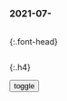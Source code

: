### 2021-07-　

```note
```

{:.font-head}

```tip
```

{:.h4}

<div id="dv1">
</div>
<button onclick="toggleb()">toggle</button>
<pre id="pr2" style="display: none">
<!-- 🍅<br>　<hr>🍑 -->

媒体跟设惠是扫把和房子的关系。

你要是扫把干净，房就脏；

反之扫把脏，房子就干净。

酥莲用自己的扫帚，帮每弟打扫，还以为能恶心着对方。

关起门来拿扫帚拍每弟的照片解恨，还以为能咒死对方。

穷的花钱，帮富人扫房。

结果只能使穷的更穷，富的更富。

自家扫帚举着当荧光棒，然后就让自己屋里就这么脏着，

脏着脏着，眼看就要活活脏死了。

就在关键时刻，先穷死了。

你说你偷我都是为了我好，我有一具马麦皮不知当讲不当讲。

你说你抢他是为了分给我，但凡智力正常的都会有一种不祥的预感。

如果反一个，我说我抢他是为了你，你会不会宽宥我。

我说我抢你为了他…呵呵。

<!-- 🍅<br>　<hr>🍑 -->
</pre>

<script src="https://cdn.jsdelivr.net/npm/jquery@3.5.1/dist/jquery.min.js"></script>

<link rel="stylesheet" href="https://cdn.jsdelivr.net/gh/fancyapps/fancybox@3.5.7/dist/jquery.fancybox.min.css" />
<script src="https://cdn.jsdelivr.net/gh/fancyapps/fancybox@3.5.7/dist/jquery.fancybox.min.js"></script>

<script type="text/javascript">

setTimeout(function(){
  dv1.innerHTML = parseURL(pr2.innerHTML);
},0);

var __urlRegex = /(\b(https?|ftp|file):\/\/[-A-Z0-9+&@#\/%?=~_|!:,.;]*[-A-Z0-9+&@#\/%=~_|])/ig;
var __imgRegex = /\.(?:jpe?g|gif|png)$/i;

function parseURL($string){

    var exp = __urlRegex;
    return $string.replace(exp,function(match){
            __imgRegex.lastIndex=0;
            if(__imgRegex.test(match)){
                return '<a data-fancybox="gallery" href="' + match.replace("/p=700", "")
                 + '"><img src="' + match.replace("/p=700", "")+'" width="64"></a>';
            }
            else{
                return '<br><a href="' + match + '" target="_blank">' + match + '</a><br><br>';
            }
        }
    );
}

function toggleb() {
  var x = document.getElementById("pr2");
  if (x.style.display === "none") {
    x.style.display = "";
  } else {
    x.style.display = "none";
  }
}

</script>
